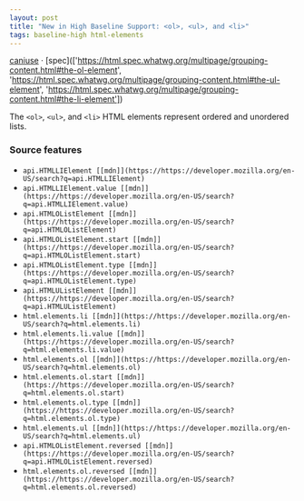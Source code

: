```yaml
---
layout: post
title: "New in High Baseline Support: <ol>, <ul>, and <li>"
tags: baseline-high html-elements
---
```


[caniuse](https://caniuse.com/?search=list-elements) · [spec](['https://html.spec.whatwg.org/multipage/grouping-content.html#the-ol-element', 'https://html.spec.whatwg.org/multipage/grouping-content.html#the-ul-element', 'https://html.spec.whatwg.org/multipage/grouping-content.html#the-li-element'])

The `<ol>`, `<ul>`, and `<li>` HTML elements represent ordered and unordered lists.

### Source features

- ``api.HTMLLIElement [[mdn]](https://https://developer.mozilla.org/en-US/search?q=api.HTMLLIElement)``
- ``api.HTMLLIElement.value [[mdn]](https://https://developer.mozilla.org/en-US/search?q=api.HTMLLIElement.value)``
- ``api.HTMLOListElement [[mdn]](https://https://developer.mozilla.org/en-US/search?q=api.HTMLOListElement)``
- ``api.HTMLOListElement.start [[mdn]](https://https://developer.mozilla.org/en-US/search?q=api.HTMLOListElement.start)``
- ``api.HTMLOListElement.type [[mdn]](https://https://developer.mozilla.org/en-US/search?q=api.HTMLOListElement.type)``
- ``api.HTMLUListElement [[mdn]](https://https://developer.mozilla.org/en-US/search?q=api.HTMLUListElement)``
- ``html.elements.li [[mdn]](https://https://developer.mozilla.org/en-US/search?q=html.elements.li)``
- ``html.elements.li.value [[mdn]](https://https://developer.mozilla.org/en-US/search?q=html.elements.li.value)``
- ``html.elements.ol [[mdn]](https://https://developer.mozilla.org/en-US/search?q=html.elements.ol)``
- ``html.elements.ol.start [[mdn]](https://https://developer.mozilla.org/en-US/search?q=html.elements.ol.start)``
- ``html.elements.ol.type [[mdn]](https://https://developer.mozilla.org/en-US/search?q=html.elements.ol.type)``
- ``html.elements.ul [[mdn]](https://https://developer.mozilla.org/en-US/search?q=html.elements.ul)``
- ``api.HTMLOListElement.reversed [[mdn]](https://https://developer.mozilla.org/en-US/search?q=api.HTMLOListElement.reversed)``
- ``html.elements.ol.reversed [[mdn]](https://https://developer.mozilla.org/en-US/search?q=html.elements.ol.reversed)``
